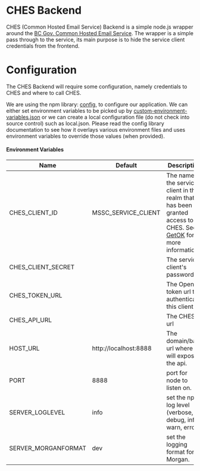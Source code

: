# CHES Backend
CHES (Common Hosted Email Service) Backend is a simple node.js wrapper around the [BC Gov. Common Hosted Email Service](https://github.com/bcgov/common-hosted-email-service.git).  The wrapper is a simple pass through to the service, its main purpose is to hide the service client credentials from the frontend.  

# Configuration
The CHES Backend will require some configuration, namely credentials to CHES and where to call CHES.  

We are using the npm library: [config](https://www.npmjs.com/package/config), to configure our application.  We can either set environment variables to be picked up by [custom-environment-variables.json](./config/custom-environment-variables.json) or we can create a local configuration file (do not check into source control) such as local.json.  Please read the config library documentation to see how it overlays various environment files and uses environment variables to override those values (when provided).

#### Environment Variables

| Name | Default | Description |  
| --- | --- | --- |  
| CHES_CLIENT_ID | MSSC_SERVICE_CLIENT | The name of the service client in the realm that has been granted access to CHES.  See [GetOK](https://github.com/bcgov/nr-get-token.git) for more information |  
| CHES_CLIENT_SECRET | | The service client's password |  
| CHES_TOKEN_URL | | The OpenID token url to authenticate this client |  
| CHES_API_URL | | The CHES url |  
| HOST_URL | http://localhost:8888 | The domain/base url where we will expose the api. |  
| PORT | 8888 | port for node to listen on. |  
| SERVER_LOGLEVEL | info | set the npm log level (verbose, debug, info, warn, error). |  
| SERVER_MORGANFORMAT | dev | set the logging format for Morgan. |   



